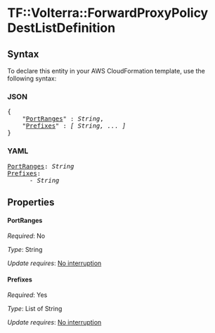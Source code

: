 # TF::Volterra::ForwardProxyPolicy DestListDefinition

## Syntax

To declare this entity in your AWS CloudFormation template, use the following syntax:

### JSON

<pre>
{
    "<a href="#portranges" title="PortRanges">PortRanges</a>" : <i>String</i>,
    "<a href="#prefixes" title="Prefixes">Prefixes</a>" : <i>[ String, ... ]</i>
}
</pre>

### YAML

<pre>
<a href="#portranges" title="PortRanges">PortRanges</a>: <i>String</i>
<a href="#prefixes" title="Prefixes">Prefixes</a>: <i>
      - String</i>
</pre>

## Properties

#### PortRanges

_Required_: No

_Type_: String

_Update requires_: [No interruption](https://docs.aws.amazon.com/AWSCloudFormation/latest/UserGuide/using-cfn-updating-stacks-update-behaviors.html#update-no-interrupt)

#### Prefixes

_Required_: Yes

_Type_: List of String

_Update requires_: [No interruption](https://docs.aws.amazon.com/AWSCloudFormation/latest/UserGuide/using-cfn-updating-stacks-update-behaviors.html#update-no-interrupt)

